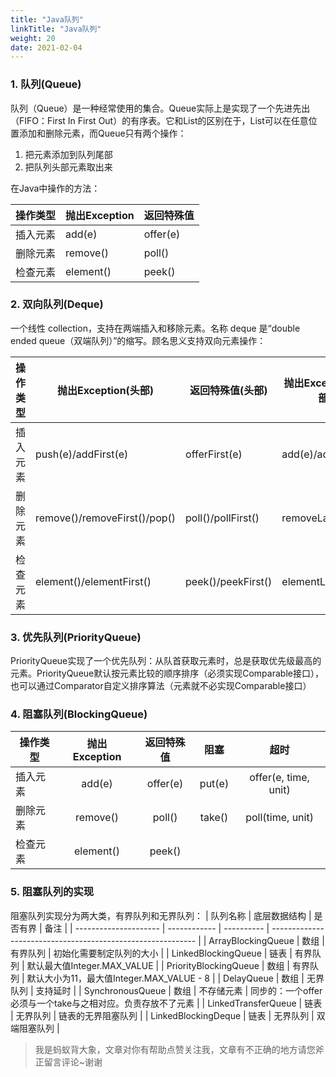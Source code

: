 ```yaml
---
title: "Java队列"
linkTitle: "Java队列"
weight: 20
date: 2021-02-04
---
```


### 1. 队列(Queue)

队列（Queue）是一种经常使用的集合。Queue实际上是实现了一个先进先出（FIFO：First In First Out）的有序表。它和List的区别在于，List可以在任意位置添加和删除元素，而Queue只有两个操作：
1. 把元素添加到队列尾部
2. 把队列头部元素取出来

在Java中操作的方法：

| 操作类型 | 抛出Exception | 返回特殊值 |
| -------- | ------------- | ---------- |
| 插入元素 | add(e)        | offer(e)   |
| 删除元素 | remove()      | poll()     |
| 检查元素 | element()     | peek()     |

### 2. 双向队列(Deque)
一个线性 collection，支持在两端插入和移除元素。名称 deque 是“double ended queue（双端队列）”的缩写。顾名思义支持双向元素操作：

| 操作类型 | 抛出Exception(头部)          | 返回特殊值(头部)   | 抛出Exception(尾部) | 返回特殊值(尾部)      |
| -------- | ---------------------------- | ------------------ | ------------------- | --------------------- |
| 插入元素 | push(e)/addFirst(e)          | offerFirst(e)      | add(e)/addLast(e)   | offer(e)/offerLast(e) |
| 删除元素 | remove()/removeFirst()/pop() | poll()/pollFirst() | removeLast()        | pollLast()            |
| 检查元素 | element()/elementFirst()     | peek()/peekFirst() | elementLast()       | peekLast()            |

### 3. 优先队列(PriorityQueue)
PriorityQueue实现了一个优先队列：从队首获取元素时，总是获取优先级最高的元素。PriorityQueue默认按元素比较的顺序排序（必须实现Comparable接口），也可以通过Comparator自定义排序算法（元素就不必实现Comparable接口）

### 4. 阻塞队列(BlockingQueue)

| 操作类型 | 抛出Exception | 返回特殊值 |  阻塞  |         超时         |
| -------- | :-----------: | :--------: | :----: | :------------------: |
| 插入元素 |    add(e)     |  offer(e)  | put(e) | offer(e, time, unit) |
| 删除元素 |   remove()    |   poll()   | take() |   poll(time, unit)   |
| 检查元素 |   element()   |   peek()   |        |                      |

### 5. 阻塞队列的实现
阻塞队列实现分为两大类，有界队列和无界队列：
| 队列名称              | 底层数据结构 | 是否有界   | 备注                                                        |
| --------------------- | ------------ | ---------- | ----------------------------------------------------------- |
| ArrayBlockingQueue    | 数组         | 有界队列   | 初始化需要制定队列的大小                                    |
| LinkedBlockingQueue   | 链表         | 有界队列   | 默认最大值Integer.MAX_VALUE                                 |
| PriorityBlockingQueue | 数组         | 有界队列   | 默认大小为11，最大值Integer.MAX_VALUE - 8                   |
| DelayQueue            | 数组         | 无界队列   | 支持延时                                                    |
| SynchronousQueue      | 数组         | 不存储元素 | 同步的：一个offer必须与一个take与之相对应。负责存放不了元素 |
| LinkedTransferQueue   | 链表         | 无界队列   | 链表的无界阻塞队列                                          |
| LinkedBlockingDeque   | 链表         | 无界队列   | 双端阻塞队列                                                |

> 我是蚂蚁背大象，文章对你有帮助点赞关注我，文章有不正确的地方请您斧正留言评论~谢谢